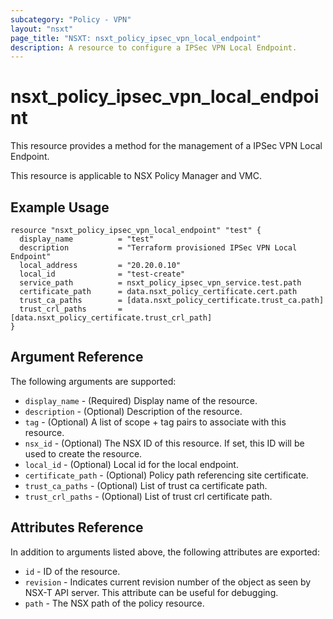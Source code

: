 ```yaml
---
subcategory: "Policy - VPN"
layout: "nsxt"
page_title: "NSXT: nsxt_policy_ipsec_vpn_local_endpoint"
description: A resource to configure a IPSec VPN Local Endpoint.
---
```

# nsxt_policy_ipsec_vpn_local_endpoint

This resource provides a method for the management of a IPSec VPN Local Endpoint.

This resource is applicable to NSX Policy Manager and VMC.

## Example Usage

```hcl
resource "nsxt_policy_ipsec_vpn_local_endpoint" "test" {
  display_name          = "test"
  description           = "Terraform provisioned IPSec VPN Local Endpoint"
  local_address         = "20.20.0.10"
  local_id              = "test-create"
  service_path          = nsxt_policy_ipsec_vpn_service.test.path
  certificate_path      = data.nsxt_policy_certificate.cert.path
  trust_ca_paths        = [data.nsxt_policy_certificate.trust_ca.path]
  trust_crl_paths       = [data.nsxt_policy_certificate.trust_crl_path]
}
```

## Argument Reference

The following arguments are supported:

* `display_name` - (Required) Display name of the resource.
* `description` - (Optional) Description of the resource.
* `tag` - (Optional) A list of scope + tag pairs to associate with this resource.
* `nsx_id` - (Optional) The NSX ID of this resource. If set, this ID will be used to create the resource.
* `local_id` - (Optional) Local id for the local endpoint.
* `certificate_path` - (Optional) Policy path referencing site certificate.
* `trust_ca_paths` - (Optional) List of trust ca certificate path.
* `trust_crl_paths` - (Optional) List of trust crl certificate path.


## Attributes Reference

In addition to arguments listed above, the following attributes are exported:

* `id` - ID of the resource.
* `revision` - Indicates current revision number of the object as seen by NSX-T API server. This attribute can be useful for debugging.
* `path` - The NSX path of the policy resource.